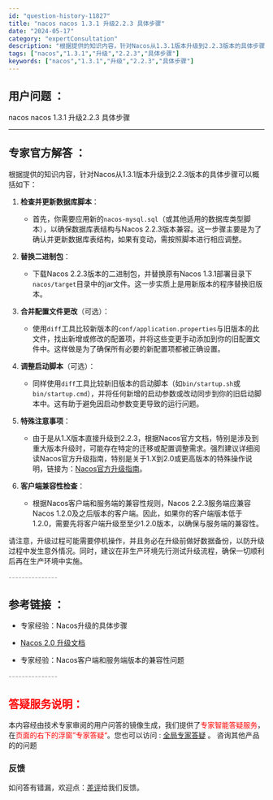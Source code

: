 ```yaml
---
id: "question-history-11827"
title: "nacos nacos 1.3.1 升级2.2.3 具体步骤"
date: "2024-05-17"
category: "expertConsultation"
description: "根据提供的知识内容，针对Nacos从1.3.1版本升级到2.2.3版本的具体步骤可以概括如下：1. **检查并更新数据库脚本**：   - 首先，你需要应用新的`nacos-mysql.sql`（或其他适用的数据库类型脚本），以确保数据库表结构与Nacos 2.2.3版本兼容。这一步骤主要是为了确认"
tags: ["nacos","1.3.1","升级","2.2.3","具体步骤"]
keywords: ["nacos","1.3.1","升级","2.2.3","具体步骤"]
---
```


## 用户问题 ： 
 nacos nacos 1.3.1 升级2.2.3 具体步骤  

---------------
## 专家官方解答 ：

根据提供的知识内容，针对Nacos从1.3.1版本升级到2.2.3版本的具体步骤可以概括如下：

1. **检查并更新数据库脚本**：
   - 首先，你需要应用新的`nacos-mysql.sql`（或其他适用的数据库类型脚本），以确保数据库表结构与Nacos 2.2.3版本兼容。这一步骤主要是为了确认并更新数据库表结构，如果有变动，需按照脚本进行相应调整。

2. **替换二进制包**：
   - 下载Nacos 2.2.3版本的二进制包，并替换原有Nacos 1.3.1部署目录下`nacos/target`目录中的jar文件。这一步实质上是用新版本的程序替换旧版本。

3. **合并配置文件更改**（可选）：
   - 使用`diff`工具比较新版本的`conf/application.properties`与旧版本的此文件，找出新增或修改的配置项，并将这些变更手动添加到你的旧配置文件中。这样做是为了确保所有必要的新配置项都被正确设置。

4. **调整启动脚本**（可选）：
   - 同样使用`diff`工具比较新旧版本的启动脚本（如`bin/startup.sh`或`bin/startup.cmd`），并将任何新增的启动参数或改动同步到你的旧启动脚本中。这有助于避免因启动参数变更导致的运行问题。

5. **特殊注意事项**：
   - 由于是从1.X版本直接升级到2.2.3，根据Nacos官方文档，特别是涉及到重大版本升级时，可能存在特定的迁移或配置调整需求。强烈建议详细阅读Nacos官方升级指南，特别是关于1.X到2.0或更高版本的特殊操作说明，链接为：[Nacos官方升级指南](https://nacos.io/docs/latest/upgrading/200-upgrading/)。
   
6. **客户端兼容性检查**：
   - 根据Nacos客户端和服务端的兼容性规则，Nacos 2.2.3服务端应兼容Nacos 1.2.0及之后版本的客户端。因此，如果你的客户端版本低于1.2.0，需要先将客户端升级至至少1.2.0版本，以确保与服务端的兼容性。

请注意，升级过程可能需要停机操作，并且务必在升级前做好数据备份，以防升级过程中发生意外情况。同时，建议在非生产环境先行测试升级流程，确保一切顺利后再在生产环境中实施。


<font color="#949494">---------------</font> 


## 参考链接 ：

* 专家经验：Nacos升级的具体步骤 
 
 * [Nacos 2.0 升级文档](https://nacos.io/docs/latest/upgrading/200-upgrading)
 
 * 专家经验：Nacos客户端和服务端版本的兼容性问题 


 <font color="#949494">---------------</font> 
 


## <font color="#FF0000">答疑服务说明：</font> 

本内容经由技术专家审阅的用户问答的镜像生成，我们提供了<font color="#FF0000">专家智能答疑服务</font>，在<font color="#FF0000">页面的右下的浮窗”专家答疑“</font>。您也可以访问 : [全局专家答疑](https://answer.opensource.alibaba.com/docs/intro) 。 咨询其他产品的的问题

### 反馈
如问答有错漏，欢迎点：[差评](https://ai.nacos.io/user/feedbackByEnhancerGradePOJOID?enhancerGradePOJOId=13814)给我们反馈。
